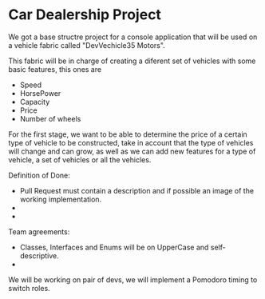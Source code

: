 # Car Dealership Project

We got a base structre project for a console application that will be used on a vehicle fabric called "DevVechicle35 Motors".

This fabric will be in charge of creating a diferent set of vehicles with some basic features, this ones are
- Speed
- HorsePower
- Capacity
- Price
- Number of wheels

For the first stage, we want to be able to determine the price of a certain type of vehicle to be constructed, take in account that the type of vehicles will change and can grow, as well as we can add new features for a type of vehicle, a set of vehicles or all the vehicles.

Definition of Done:
- Pull Request must contain a description and if possible an image of the working implementation.
-
-

Team agreements:
- Classes, Interfaces and Enums will be on UpperCase and self-descriptive.
- 

We will be working on pair of devs, we will implement a Pomodoro timing to switch roles.
